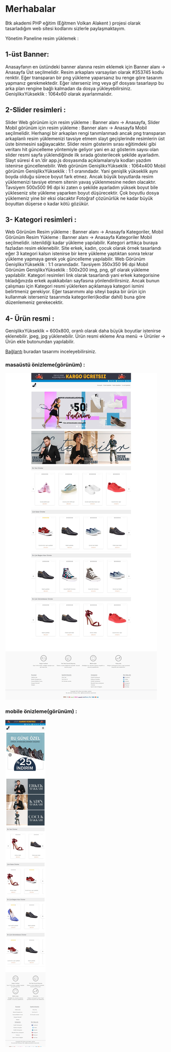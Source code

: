 # Merhabalar 
Btk akademi PHP eğitim (Eğitmen Volkan Alakent ) projesi olarak tasarladığım web sitesi kodlarını sizlerle paylaşmaktayım.

Yönetim Paneline resim yüklemek :
## 1-üst Banner:  
Anasayfanın en üstündeki banner alanına resim eklemek için Banner alanı -> Anasayfa Üst seçilmelidir. 
Resim arkaplanı varsayılan olarak #353745 kodlu renktir. Eğer transparan bir png yükleme yaparsanız bu renge göre tasarım yapmanız gerekmektedir. Eğer isterseniz img veya gif dosyası tasarlayıp bu arka plan rengine bağlı kalmadan da dosya yükleyebilirsiniz. 
GenişlikxYükseklik : 1064x60 olarak ayarlanmalıdır. 

## 2-Slider resimleri : 
Slider Web görünüm için resim yükleme : Banner alanı -> Anasayfa, 
Slider Mobil görünüm için resim yükleme : Banner alanı -> Anasayfa Mobil seçilmelidir. 
Herhangi bir arkaplan rengi tanımlanmadı ancak png transparan arkaplanlı resim yüklemenizi tavsiye etmem slayt geçişlerinde resimlerin üst üste binmesini sağlayacaktır.
Slider resim gösterim sırası eğitimdeki gibi veritanı hit güncelleme yöntemiyle geliyor yani en az gösterim sayısı olan slider resmi sayfa yüklendiğinde ilk sırada gösterilecek şekilde ayarladım. Slayt süresi 4 sn.’dir app.js dosyasında açıklamalarıyla kodları yazdım istenirse güncellenebilir.
Web görünüm GenişlikxYükseklik : 1064x400
Mobil görünüm GenişlikxYükseklik : 1:1 oranındadır. Yani genişlik yükseklik aynı boyda olduğu sürece boyut fark etmez. Ancak büyük boyutlarda resim yüklemenizi tavsiye etmem sitenin yavaş yüklenmesine neden olacaktır. Tavsiyem 500x500 96 dpi ki zaten o şekilde ayarladım yüksek boyut bile yükleseniz site yükleme yaparken boyut düşürecektir. Çok boyutlu dosya yüklemeniz yine bir eksi olacaktır Fotoğraf çözünürlük ne kadar büyük boyuttan düşerse o kadar kötü gözükür. 

## 3- Kategori resimleri : 
Web Görünüm Resim yükleme : Banner alanı -> Anasayfa Kategoriler,
Mobil Görünüm Resim Yükleme : Banner alanı -> Anasayfa Kategoriler Mobil  seçilmelidir. 
istenildiği kadar yükleme yapılabilir. Kategori arttıkça buraya fazladan resim eklenebilir. Site erkek, kadın, çocuk olarak örnek tasarlandı eğer 3 kategori kalsın istenirse bir kere yükleme yaptıktan sonra tekrar yükleme yapmaya gerek yok güncelleme yapılabilir. 
Web Görünüm GenişlikxYükseklik : 1:1 oranındadır. Tavsiyem 350x350 96 dpi 
Mobil Görünüm GenişlikxYükseklik : 500x200
img, png, gif olarak yükleme yapılabilir. 
Kategori resimleri link olarak tasarlandı yani erkek kategorisine tıkladığınızda erkek ayakkabıları sayfasına yönlendirilirsiniz. Ancak bunun çalışması için Kategori resmi yüklerken açıklamaya kategori ismini belirtmeniz gerekiyor. Eğer tasarımımı alıp siteyi başka bir ürün için kullanmak isterseniz tasarımda kategorileri(kodlar dahil) buna göre düzenlemeniz gerekecektir. 
## 4- Ürün resmi : 
GenişlikxYükseklik = 600x800, oranlı olarak daha büyük boyutlar istenirse eklenebilir. 
jpeg, jpg yüklenebilir. 
Ürün resmi ekleme Ana menü -> Ürünler -> Ürün ekle butonundan yapılabilir. 

[Bağlantı](https://btkegitimeticaret.great-site.net/) buradan tasarımı inceleyebilirsiniz. 

### masaüstü önizleme(görünüm) : 

![btk e ticaret masaüstü web site önizle ](./viewImg/chrome-capture-2023-3-21.png "btketicaret")

### mobile önizleme(görünüm) : 

![btk e ticaret mobil web site önizle ](./viewImg/chrome-capture-mobilepng.png "btketicaret")